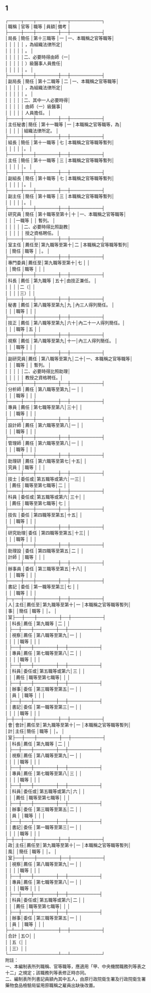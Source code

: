 1
-
┌────┬───┬───────┬──┬──────────┐  
│職稱    │官等  │職等          │員額│備考                │  
├────┼───┼───────┼──┼──────────┤  
│局長    │簡任  │第十三職等    │一  │一、本職稱之官等職等│  
│        │      │              │    │    ，為組織法律所定│  
│        │      │              │    │    。              │  
│        │      │              │    │二、必要時得由師（一│  
│        │      │              │    │    ）級醫事人員擔任│  
│        │      │              │    │    。              │  
├────┼───┼───────┼──┼──────────┤  
│副局長  │簡任  │第十二職等    │二  │一、本職稱之官等職等│  
│        │      │              │    │    ，為組織法律所定│  
│        │      │              │    │    。              │  
│        │      │              │    │二、其中一人必要時得│  
│        │      │              │    │    由師（一）級醫事│  
│        │      │              │    │    人員擔任。      │  
├────┼───┼───────┼──┼──────────┤  
│主任秘書│簡任  │第十一職等    │一  │本職稱之官等職等，為│  
│        │      │              │    │組織法律所定。      │  
├────┼───┼───────┼──┼──────────┤  
│組長    │簡任  │第十一職等    │七  │本職稱之官等職等暫列│  
│        │      │              │    │。                  │  
├────┼───┼───────┼──┼──────────┤  
│主任    │簡任  │第十一職等    │三  │本職稱之官等職等暫列│  
│        │      │              │    │。                  │  
├────┼───┼───────┼──┼──────────┤  
│副組長  │簡任  │第十職等      │七  │本職稱之官等職等暫列│  
│        │      │              │    │。                  │  
├────┼───┼───────┼──┼──────────┤  
│副主任  │簡任  │第十職等      │三  │本職稱之官等職等暫列│  
│        │      │              │    │。                  │  
├────┼───┼───────┼──┼──────────┤  
│研究員  │簡任  │第十職等至第十│十  │一、本職稱之官等職等│  
│        │      │一職等        │    │    暫列。          │  
│        │      │              │    │二、必要時得比照副教│  
│        │      │              │    │    授之資格聘任。  │  
├────┼───┼───────┼──┼──────────┤  
│室主任  │薦任至│第九職等至第十│二  │本職稱之官等職等暫列│  
│        │簡任  │職等          │    │。                  │  
├────┼───┼───────┼──┼──────────┤  
│專門委員│薦任至│第九職等至第十│七  │                    │  
│        │簡任  │職等          │    │                    │  
├────┼───┼───────┼──┼──────────┤  
│科長    │薦任  │第九職等      │五十│由技正兼任。        │  
│        │      │              │二（│                    │  
│        │      │              │三）│                    │  
├────┼───┼───────┼──┼──────────┤  
│秘書    │薦任  │第八職等至第九│九  │內三人得列簡任。    │  
│        │      │職等          │    │                    │  
├────┼───┼───────┼──┼──────────┤  
│技正    │薦任  │第八職等至第九│六十│內二十一人得列簡任。│  
│        │      │職等          │五  │                    │  
├────┼───┼───────┼──┼──────────┤  
│視察    │薦任  │第八職等至第九│十一│內三人得列簡任。    │  
│        │      │職等          │    │                    │  
├────┼───┼───────┼──┼──────────┤  
│副研究員│薦任  │第八職等至第九│二十│一、本職稱之官等職等│  
│        │      │職等          │    │    暫列。          │  
│        │      │              │    │二、必要時得比照助理│  
│        │      │              │    │    教授之資格聘任。│  
├────┼───┼───────┼──┼──────────┤  
│分析師  │薦任  │第八職等至第九│一  │                    │  
│        │      │職等          │    │                    │  
├────┼───┼───────┼──┼──────────┤  
│專員    │薦任  │第七職等至第八│三十│                    │  
│        │      │職等          │    │                    │  
├────┼───┼───────┼──┼──────────┤  
│設計師  │薦任  │第六職等至第八│一  │                    │  
│        │      │職等          │    │                    │  
├────┼───┼───────┼──┼──────────┤  
│管理師  │薦任  │第六職等至第八│一  │                    │  
│        │      │職等          │    │                    │  
├────┼───┼───────┼──┼──────────┤  
│助理研  │薦任  │第六職等至第七│十五│                    │  
│究員    │      │職等          │    │                    │  
├────┼───┼───────┼──┼──────────┤  
│技士    │委任或│第五職等或第六│一三│                    │  
│        │薦任  │職等至第七職等│二  │                    │  
├────┼───┼───────┼──┼──────────┤  
│科員    │委任或│第五職等或第六│三十│                    │  
│        │薦任  │職等至第七職等│七  │                    │  
├────┼───┼───────┼──┼──────────┤  
│技佐    │委任  │第四職等至第五│十五│                    │  
│        │      │職等          │    │                    │  
├────┼───┼───────┼──┼──────────┤  
│研究助理│委任  │第四職等至第五│十三│                    │  
│        │      │職等          │    │                    │  
├────┼───┼───────┼──┼──────────┤  
│助理設  │委任  │第四職等至第五│二  │                    │  
│計師    │      │職等          │    │                    │  
├────┼───┼───────┼──┼──────────┤  
│辦事員  │委任  │第三職等至第五│十八│                    │  
│        │      │職等          │    │                    │  
├────┼───┼───────┼──┼──────────┤  
│書記    │委任  │第一職等至第三│七  │                    │  
│        │      │職等          │    │                    │  
├─┬──┼───┼───────┼──┼──────────┤  
│人│主任│薦任至│第九職等至第十│一  │本職稱之官等職等暫列│  
│事│    │簡任  │職等          │    │。                  │  
│室├──┼───┼───────┼──┼──────────┤  
│  │科長│薦任  │第九職等      │二  │                    │  
│  ├──┼───┼───────┼──┼──────────┤  
│  │視察│薦任  │第八職等至第九│一  │                    │  
│  │    │      │職等          │    │                    │  
│  ├──┼───┼───────┼──┼──────────┤  
│  │專員│薦任  │第七職等至第八│二  │                    │  
│  │    │      │職等          │    │                    │  
│  ├──┼───┼───────┼──┼──────────┤  
│  │科員│委任或│第五職等或第六│三  │                    │  
│  │    │薦任  │職等至第七職等│    │                    │  
│  ├──┼───┼───────┼──┼──────────┤  
│  │辦事│委任  │第三職等至第五│一  │                    │  
│  │員  │      │職等          │    │                    │  
│  ├──┼───┼───────┼──┼──────────┤  
│  │書記│委任  │第一職等至第三│一  │                    │  
│  │    │      │職等          │    │                    │  
├─┼──┼───┼───────┼──┼──────────┤  
│會│會計│薦任至│第九職等至第十│一  │本職稱之官等職等暫列│  
│計│主任│簡任  │職等          │    │。                  │  
│室├──┼───┼───────┼──┼──────────┤  
│  │科長│薦任  │第九職等      │二  │                    │  
│  ├──┼───┼───────┼──┼──────────┤  
│  │視察│薦任  │第八職等至第九│一  │                    │  
│  │    │      │職等          │    │                    │  
│  ├──┼───┼───────┼──┼──────────┤  
│  │專員│薦任  │第七職等至第八│三  │                    │  
│  │    │      │職等          │    │                    │  
│  ├──┼───┼───────┼──┼──────────┤  
│  │科員│委任或│第五職等或第六│六  │                    │  
│  │    │薦任  │職等至第七職等│    │                    │  
│  ├──┼───┼───────┼──┼──────────┤  
│  │辦事│委任  │第三職等至第五│二  │                    │  
│  │員  │      │職等          │    │                    │  
│  ├──┼───┼───────┼──┼──────────┤  
│  │書記│委任  │第一職等至第三│一  │                    │  
│  │    │      │職等          │    │                    │  
├─┼──┼───┼───────┼──┼──────────┤  
│政│主任│薦任至│第九職等至第十│一  │本職稱之官等職等暫列│  
│風│    │簡任  │職等          │    │。                  │  
│室├──┼───┼───────┼──┼──────────┤  
│  │視察│薦任  │第八職等至第九│一  │                    │  
│  │    │      │職等          │    │                    │  
│  ├──┼───┼───────┼──┼──────────┤  
│  │專員│薦任  │第七職等至第八│一  │                    │  
│  │    │      │職等          │    │                    │  
│  ├──┼───┼───────┼──┼──────────┤  
│  │科員│委任或│第五職等或第六│二  │                    │  
│  │    │薦任  │職等至第七職等│    │                    │  
│  ├──┼───┼───────┼──┼──────────┤  
│  │辦事│委任  │第三職等至第五│一  │                    │  
│  │員  │      │職等          │    │                    │  
├─┴──┴───┴───────┼──┼──────────┤  
│合計                            │五○│                    │  
│                                │五（│                    │  
│                                │三）│                    │  
└────────────────┴──┴──────────┘  
附註：  
一、本編制表所列職稱、官等職等，應適用「甲、中央機關職務列等表之  
    十二」之規定；該職務列等表修正時亦同。  
二、編制表所列書記員額內其中五人，由原行政院衛生署及行政院衛生署  
    藥物食品檢驗局留用原職稱之雇員出缺後改置。

